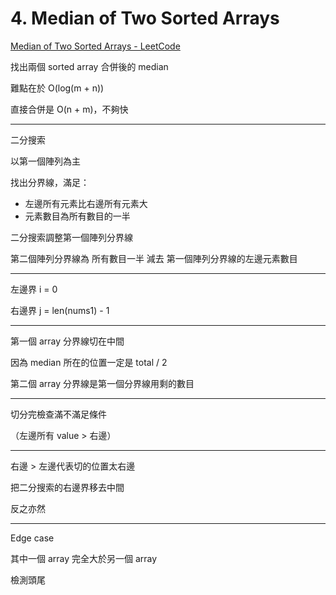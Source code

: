 # 4. Median of Two Sorted Arrays

[Median of Two Sorted Arrays - LeetCode](https://leetcode.com/problems/median-of-two-sorted-arrays/description/)

找出兩個 sorted array 合併後的 median

難點在於 O(log(m + n))

直接合併是 O(n + m)，不夠快

---

二分搜索

以第一個陣列為主

找出分界線，滿足：

- 左邊所有元素比右邊所有元素大
- 元素數目為所有數目的一半
 
二分搜索調整第一個陣列分界線

第二個陣列分界線為 所有數目一半 減去 第一個陣列分界線的左邊元素數目 

---

左邊界 i = 0

右邊界 j = len(nums1) - 1

---

第一個 array 分界線切在中間

因為 median 所在的位置一定是 total / 2

第二個 array 分界線是第一個分界線用剩的數目

---

切分完檢查滿不滿足條件

（左邊所有 value > 右邊）

---

右邊 > 左邊代表切的位置太右邊

把二分搜索的右邊界移去中間

反之亦然

---

Edge case

其中一個 array 完全大於另一個 array

檢測頭尾  


